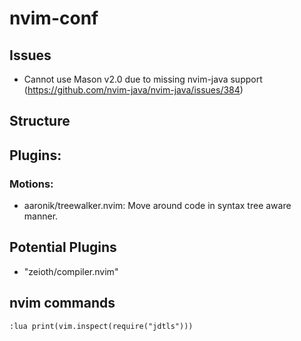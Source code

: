 # nvim-conf

## Issues
- Cannot use Mason v2.0 due to missing nvim-java support (https://github.com/nvim-java/nvim-java/issues/384)

## Structure

## Plugins:


### Motions: 
- aaronik/treewalker.nvim: Move around code in syntax tree aware manner.

## Potential Plugins
- "zeioth/compiler.nvim"

## nvim commands
`:lua print(vim.inspect(require("jdtls")))`

